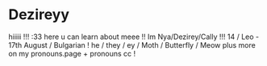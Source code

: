 # Dezireyy
hiiiii !!! :33 here u can learn about meee !!
Im Nya/Dezirey/Cally !!! 
14 / Leo - 17th August / Bulgarian !
he / they / ey / Moth / Butterfly / Meow
plus more on my pronouns.page + pronouns cc !

